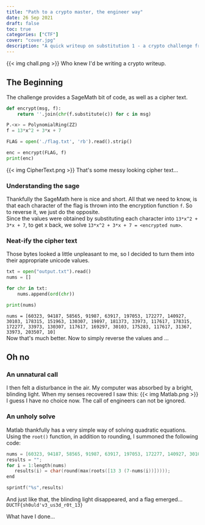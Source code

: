 ```yaml
---
title: "Path to a crypto master, the engineer way"
date: 26 Sep 2021
draft: false
toc: true
categories: ["CTF"]
cover: "cover.jpg"
description: "A quick writeup on substitution 1 - a crypto challenge from DUCTF 2021"
---
```

{{< img chall.png >}}
Who knew I'd be writing a crypto writeup.

## The Beginning
The challenge provides a SageMath bit of code, as well as a cipher text.

```py
def encrypt(msg, f):
    return ''.join(chr(f.substitute(c)) for c in msg)

P.<x> = PolynomialRing(ZZ)
f = 13*x^2 + 3*x + 7

FLAG = open('./flag.txt', 'rb').read().strip()

enc = encrypt(FLAG, f)
print(enc)
```
{{< img CipherText.png >}}
That's some messy looking cipher text...

### Understanding the sage
Thankfully the SageMath here is nice and short. All that we need to know, is that each character of the flag is thrown into the encryption function `f`. So to reverse it, we just do the opposite.  
Since the values were obtained by substituting each character into `13*x^2 + 3*x + 7`, to get x back, we solve `13*x^2 + 3*x + 7 = <encrypted num>`.

### Neat-ify the cipher text
Those bytes looked a little unpleasant to me, so I decided to turn them into their appropriate unicode values.
```py
txt = open("output.txt").read()
nums = []

for chr in txt:
    nums.append(ord(chr))

print(nums)
```
`nums = [60323, 94187, 58565, 91987, 63917, 197053, 172277, 140927, 30103, 178315, 151963, 130307, 19897, 181373, 33973, 117617, 178315, 172277, 33973, 130307, 117617, 169297, 30103, 175283, 117617, 31367, 33973, 203507, 10]`  
Now that's much better. Now to simply reverse the values and ...
## Oh no
### An unnatural call
I then felt a disturbance in the air. My computer was absorbed by a bright, blinding light. When my senses recovered I saw this:
{{< img Matlab.png >}}
I guess I have no choice now. The call of engineers can not be ignored.

### An unholy solve  
Matlab thankfully has a very simple way of solving quadratic equations. Using the `root()` function, in addition to rounding, I summoned the following code:  
```C
nums = [60323, 94187, 58565, 91987, 63917, 197053, 172277, 140927, 30103, 178315, 151963, 130307, 19897, 181373, 33973, 117617, 178315, 172277, 33973, 130307, 117617, 169297, 30103, 175283, 117617, 31367, 33973, 203507, 10];
results = "";
for i = 1:length(nums)
   results(i) = char(round(max(roots([13 3 (7-nums(i))]))));
end

sprintf("%s",results)
```

And just like that, the blinding light disappeared, and a flag emerged...
`DUCTF{sh0uld'v3_us3d_r0t_13}`  

What have I done...
